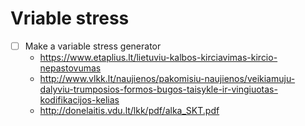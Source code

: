 # Vriable stress
- [ ] Make a variable stress generator
  - https://www.etaplius.lt/lietuviu-kalbos-kirciavimas-kircio-nepastovumas
  - http://www.vlkk.lt/naujienos/pakomisiu-naujienos/veikiamuju-dalyviu-trumposios-formos-bugos-taisykle-ir-vingiuotas-kodifikacijos-kelias
  - http://donelaitis.vdu.lt/lkk/pdf/alka_SKT.pdf


